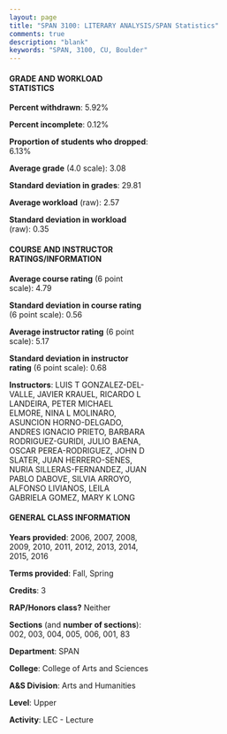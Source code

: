 ```yaml
---
layout: page
title: "SPAN 3100: LITERARY ANALYSIS/SPAN Statistics"
comments: true
description: "blank"
keywords: "SPAN, 3100, CU, Boulder"
--- 
```

<head>
<script src="https://ajax.googleapis.com/ajax/libs/jquery/2.1.3/jquery.min.js"></script>
<script src="https://dl.dropboxusercontent.com/s/pc42nxpaw1ea4o9/highcharts.js?dl=0"></script>
<!-- <script src="../assets/js/highcharts.js"></script> -->
<style type="text/css">@font-face {
	font-family: "Bebas Neue";
	src: url(https://www.filehosting.org/file/details/544349/BebasNeue%20Regular.otf) format("opentype");
	}
	h1.Bebas { 
		font-family: "Bebas Neue", Verdana, Tahoma;
	}
</style>
</head>
<body>
	<div id="container" style="float: right; width: 45%; height: 88%; margin-left: 2.5%; margin-right: 2.5%;"></div>
	<script language="JavaScript">
		$(document).ready(function() {
		var chart = {type: 'column'};
		var title = {text: 'Grade Distribution'};
		var xAxis = {categories: ['A','B','C','D','F'],crosshair: true};
		var yAxis = {min: 0,title: {text: 'Percentage'}};
		var tooltip = {headerFormat: '<center><b><span style="font-size:20px">{point.key}</span></b></center>',
		               pointFormat: '<td style="padding:0"><b>{point.y:.1f}%</b></td>',
		               footerFormat: '</table>',shared: true,useHTML: true};
		var plotOptions = {column: {pointPadding: 0.0,borderWidth: 0}};  
		var credits = {enabled: false};var series= [{name: 'Percent',data: [40.04,42.41,12.19,2.44,2.92,]}];
		var json = {};
		json.chart = chart;
		json.title = title;
		json.tooltip = tooltip;
		json.xAxis = xAxis;
		json.yAxis = yAxis;  
		json.series = series;
		json.plotOptions = plotOptions;  
		json.credits = credits;
		$('#container').highcharts(json);
	});
	</script>
</body>
			   
#### GRADE AND WORKLOAD STATISTICS

**Percent withdrawn**: 5.92%

**Percent incomplete**: 0.12%

**Proportion of students who dropped**: 6.13%

**Average grade** (4.0 scale): 3.08

**Standard deviation in grades**: 29.81

**Average workload** (raw): 2.57

**Standard deviation in workload** (raw): 0.35

#### COURSE AND INSTRUCTOR RATINGS/INFORMATION

**Average course rating** (6 point scale): 4.79

**Standard deviation in course rating** (6 point scale): 0.56

**Average instructor rating** (6 point scale): 5.17

**Standard deviation in instructor rating** (6 point scale): 0.68

**Instructors**: LUIS T GONZALEZ-DEL-VALLE, JAVIER KRAUEL, RICARDO L LANDEIRA, PETER MICHAEL ELMORE, NINA L MOLINARO, ASUNCION HORNO-DELGADO, ANDRES IGNACIO PRIETO, BARBARA RODRIGUEZ-GURIDI, JULIO BAENA, OSCAR PEREA-RODRIGUEZ, JOHN D SLATER, JUAN HERRERO-SENES, NURIA SILLERAS-FERNANDEZ, JUAN PABLO DABOVE, SILVIA ARROYO, ALFONSO LIVIANOS, LEILA GABRIELA GOMEZ, MARY K LONG

#### GENERAL CLASS INFORMATION

**Years provided**: 2006, 2007, 2008, 2009, 2010, 2011, 2012, 2013, 2014, 2015, 2016

**Terms provided**: Fall, Spring

**Credits**: 3

**RAP/Honors class?** Neither

**Sections** (and **number of sections**): 002, 003, 004, 005, 006, 001, 83

**Department**: SPAN

**College**: College of Arts and Sciences

**A&S Division**: Arts and Humanities

**Level**: Upper

**Activity**: LEC - Lecture